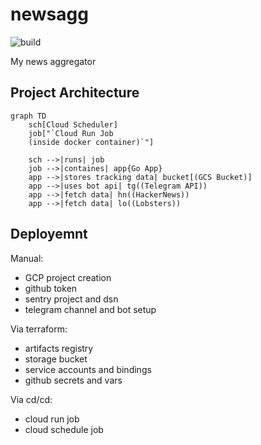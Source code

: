 # newsagg

![build](https://github.com/vanyakosmos/newsagg/actions/workflows/cicd.yml/badge.svg)

My news aggregator

## Project Architecture

```mermaid
graph TD
    sch[Cloud Scheduler]
    job["`Cloud Run Job
    (inside docker container)`"]

    sch -->|runs| job
    job -->|containes| app{Go App}
    app -->|stores tracking data| bucket[(GCS Bucket)]
    app -->|uses bot api| tg((Telegram API))
    app -->|fetch data| hn((HackerNews))
    app -->|fetch data| lo((Lobsters))
```

## Deployemnt

Manual:
- GCP project creation
- github token
- sentry project and dsn
- telegram channel and bot setup

Via terraform:
- artifacts registry
- storage bucket
- service accounts and bindings
- github secrets and vars

Via cd/cd:
- cloud run job
- cloud schedule job
